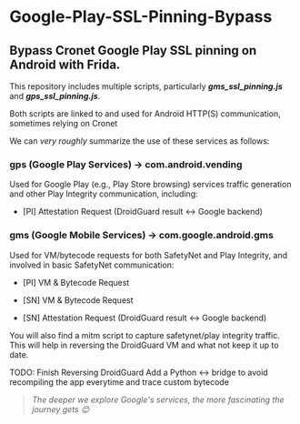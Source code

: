 # Google-Play-SSL-Pinning-Bypass

## Bypass Cronet Google Play SSL pinning on Android with Frida.

This repository includes multiple scripts, particularly ***gms_ssl_pinning.js*** and ***gps_ssl_pinning.js***.

Both scripts are linked to and used for Android HTTP(S) communication, sometimes relying on Cronet


We can *very roughly* summarize the use of these services as follows:



### gps (Google Play Services) → com.android.vending
Used for Google Play (e.g., Play Store browsing) services traffic generation and other Play Integrity communication, including:

- [PI] Attestation Request (DroidGuard result ↔ Google backend)


### gms (Google Mobile Services) → com.google.android.gms
Used for VM/bytecode requests for both SafetyNet and Play Integrity, and involved in basic SafetyNet communication:

- [PI] VM & Bytecode Request

- [SN] VM & Bytecode Request

- [SN] Attestation Request (DroidGuard result <-> Google backend)

You will also find a mitm script to capture safetynet/play integrity traffic.
This will help in reversing the DroidGuard VM and what not keep it up to date.


TODO: Finish Reversing DroidGuard
Add a Python <-> bridge to avoid recompiling the app everytime and trace custom bytecode 








> *The deeper we explore Google's services, the more fascinating the journey gets 😊*
